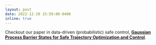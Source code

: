 ```yaml
---
layout: post
date: 2022-12-20 15:59:00-0400
inline: true
---
```


Checkout our paper in data-driven (probabilistic) safe control, <strong>[Gaussian Process Barrier States for Safe Trajectory Optimization and Control](https://arxiv.org/abs/2212.00268)</strong>.
